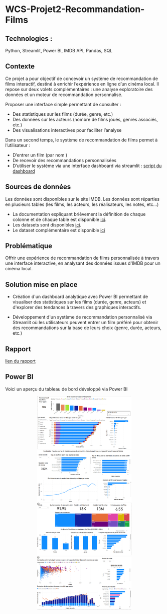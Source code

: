 # WCS-Projet2-Recommandation-Films

## Technologies : 
Python, Streamlit, Power BI, IMDB API, Pandas, SQL

## Contexte 

Ce projet a pour objectif de concevoir un système de recommandation de films interactif, destiné à enrichir l’expérience en ligne d’un cinéma local. Il repose sur deux volets complémentaires : une analyse exploratoire des données et un moteur de recommandation personnalisé.

Proposer une interface simple permettant de consulter :
- Des statistiques sur les films (durée, genre, etc.)
- Des données sur les acteurs (nombre de films joués, genres associés, etc.)
- Des visualisations interactives pour faciliter l’analyse
  
Dans un second temps, le système de recommandation de films permet à l’utilisateur :
- D’entrer un film (par nom )
- De recevoir des recommandations personnalisées
- D’utiliser le système via une interface dashboard via streamlit : [script du dashboard](https://github.com/ABOUD43/WCS-Projet2-Recommandation-Films/blob/main/dashboard.py)

## Sources de données
Les données sont disponibles sur le site IMDB. Les données sont réparties en plusieurs tables (les films, les acteurs, les réalisateurs, les notes, etc…)
- La documentation expliquant brièvement la définition de chaque colonne et de chaque table est disponible [ici](https://developer.imdb.com/non-commercial-datasets/).
- Les datasets sont disponibles [ici](https://datasets.imdbws.com/).
- Le dataset complémentaire est disponible [ici](https://drive.google.com/file/d/1VB5_gl1fnyBDzcIOXZ5vUSbCY68VZN1v/view) 

## Problématique 

Offrir une expérience de recommandation de films personnalisée à travers une interface interactive, en analysant des données issues d'IMDB pour un cinéma local.

## Solution mise en place 

-  Création d'un dashboard analytique avec Power BI permettant de visualiser des statistiques sur les films (durée, genre, acteurs) et d'explorer des tendances à travers des graphiques interactifs.

- Développement d'un système de recommandation personnalisé via Streamlit où les utilisateurs peuvent entrer un film préféré pour obtenir des recommandations sur la base de leurs choix (genre, durée, acteurs, etc.)


## Rapport 

[lien du rapport](https://colab.research.google.com/drive/1FDk44rB1vbgfsDBkgPPiQTCjgcv0fzIW?usp=sharing)

## Power BI 
 Voici un aperçu du tableau de bord développé via Power BI 
 <p align="center">
  <img src="images/Intro_data.png" alt="logo2" width="300"/>
  <img src="images/Etude_general.png" alt="logo1" width="300"/>
  <img src="images/KPI.png" alt="logo3" width="300"/>
  <img src="images/Finances.png" alt="logo3" width="300"/> 
</p>

